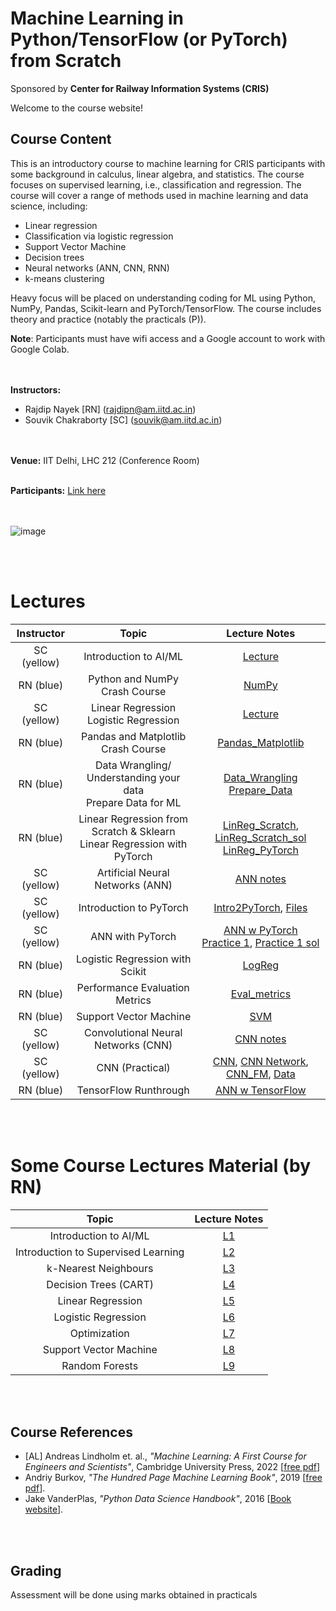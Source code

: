 # Machine Learning in Python/TensorFlow (or PyTorch) from Scratch 
Sponsored by **Center for Railway Information Systems (CRIS)**


Welcome to the course website!

## Course Content
This is an introductory course to machine learning for CRIS participants with some background in calculus, linear algebra, and statistics. The course focuses on supervised learning, i.e., classification and regression. The course will cover a range of methods used in machine learning and data science, including:
- Linear regression
- Classification via logistic regression
- Support Vector Machine 
- Decision trees
- Neural networks (ANN, CNN, RNN)
- k-means clustering

Heavy focus will be placed on understanding coding for ML using Python, NumPy, Pandas, Scikit-learn and PyTorch/TensorFlow.
The course includes theory and practice (notably the practicals (P)). 

**Note**: Participants must have wifi access and a Google account to work with Google Colab.

<br> <br>
**Instructors:** 
* Rajdip Nayek [RN] (rajdipn@am.iitd.ac.in) 
* Souvik Chakraborty [SC] (souvik@am.iitd.ac.in)                 

<br> <br>
**Venue:** IIT Delhi, LHC 212 (Conference Room)
<br> <br>

**Participants:** [Link here](https://docs.google.com/spreadsheets/d/1oaMR--Ofa2Eu0D2LOyaoEWSXh9rScNR0IEASY-Cl-B8/edit?usp=sharing)

<br> <br>
![image](https://github.com/coursesAM/CRIS2024/assets/109568856/4ab3910d-6044-4b56-a66f-bfb0964ba97c)

<br> <br>
# Lectures

|Instructor| Topic | Lecture Notes | 
|:----------:|:------------------------------:|:------------------:|
|SC (yellow) | Introduction to AI/ML | [Lecture](Lectures/Lecture-1_cris.pdf) | 
|RN (blue) | Python and NumPy Crash Course | [NumPy](https://colab.research.google.com/drive/1MvKS3JogqtJHrBfzyFMOcOa0eVskMB4S#scrollTo=el7ocr07qte-) | 
|SC (yellow) | Linear Regression <br> Logistic Regression | [Lecture](Lectures/Lecture-3_cris.pdf) | 
|RN (blue) | Pandas and Matplotlib Crash Course| [Pandas_Matplotlib](https://colab.research.google.com/drive/1sl88MXV_6cictN1vaSEd6J_82swB9zYt)|
|RN (blue) | Data Wrangling/ Understanding your data <br> Prepare Data for ML  |  [Data_Wrangling](https://colab.research.google.com/drive/1QW4Gk6VcPnlSVXfMvwMTcI3OCNzmRQlC) <br> [Prepare_Data](https://colab.research.google.com/drive/19SYTvWptUBR4w7mKayzjJ1wtfTfLQpPY?usp=sharing) | 
|RN (blue) | Linear Regression from Scratch & Sklearn <br> Linear Regression with PyTorch | [LinReg_Scratch](https://colab.research.google.com/drive/1OhVXsRUei6B_TLAoV84WuZ0yVIZDi1sH?usp=sharing), [LinReg_Scratch_sol](https://colab.research.google.com/drive/1s98smWAdOY0RFAMRgZRnT2y-9q0BIDDx?usp=sharing) <br> [LinReg_PyTorch](https://colab.research.google.com/drive/1POGb8tZGDawVLZTfoPUitchtVpxvFwgg?usp=sharing)|
|SC (yellow) | Artificial Neural Networks (ANN)| [ANN notes](https://csciitd-my.sharepoint.com/:p:/g/personal/souvik_iitd_ac_in/EYUdDY0-uH5MnUitD53gZVsB-U2AiRC1WQDJzRSmxQ3XUw?e=wiTLNm) |
|SC (yellow)| Introduction to PyTorch  | [Intro2PyTorch](https://colab.research.google.com/drive/1Bdp9V8ij5d05ayqqiAZ2gS7ZklhNaVVu?usp=sharing),  [Files](https://drive.google.com/drive/folders/1GNu-CsZp4jKPHGFHtkMne3FuDfDEzjrv)| 
|SC (yellow)| ANN with PyTorch  |[ANN w PyTorch](https://colab.research.google.com/drive/1TjU4ethtTMJoWTIoRMrVS3uRYgdqdhq2?usp=sharing) <br> [Practice 1](https://colab.research.google.com/drive/1JxyLjdVWHLEOhj5K56e9oaqOILmLczrO?usp=sharing), [Practice 1 sol](https://colab.research.google.com/drive/1pZI_TC-29z6QzDtDfJhKT_xsAenzTbuE?usp=sharing)|
|RN (blue) | Logistic Regression with Scikit | [LogReg](https://colab.research.google.com/drive/1sVmOl3VjgVEsK8JT_zA4IUBh695E4qsl?usp=sharing) |
|RN (blue) | Performance Evaluation Metrics |[Eval_metrics](https://colab.research.google.com/drive/1LK62xrDBv8MaATYxLms-_rZilR5XJ7qt?usp=sharing) |
|RN (blue) | Support Vector Machine | [SVM](https://colab.research.google.com/drive/1nn2uYXMzVHWEKHMEFqds-XKFyXNPOYBk?usp=sharing) | 
|SC (yellow)| Convolutional Neural Networks (CNN) | [CNN notes](https://csciitd-my.sharepoint.com/:p:/g/personal/souvik_iitd_ac_in/EcdPC_Pmf8dJqomRAKMeXtwBANfHNox9sXYC1kv-0SlwaQ?e=FjZgVQ) |
|SC (yellow)| CNN (Practical) | [CNN](https://colab.research.google.com/drive/1GF9bKOMGxWP6p7ELI1XYAOY2PtZfTl2o?usp=sharing), [CNN Network](https://colab.research.google.com/drive/1NFQKp0W_blRMD9GPU3C3KucIMVfFvRpc?usp=sharing), <br> [CNN_FM](https://colab.research.google.com/drive/1Lmz1eVtGgWFxF0c6nzBnetgAxrvhfWG-?usp=sharing), [Data](https://drive.google.com/drive/folders/1IKzr2Rit9nsmv07rFKTM1_ER5qyq9V7X?usp=sharing) |
|RN (blue) | TensorFlow Runthrough | [ANN w TensorFlow](https://colab.research.google.com/drive/1WDbMHWRRd6ejILj4YvTG3RMHgc-q2QeU?usp=sharing) |
<br> <br>

# Some Course Lectures Material (by RN)

| Topic | Lecture Notes | 
|:--------------------------:|:------------------:|
| Introduction to AI/ML | [L1](Lectures/Intro2ML.pdf) | 
| Introduction to Supervised Learning | [L2](Lectures/Intro2Supervised.pdf)|
| k-Nearest Neighbours |  [L3](Lectures/kNN.pdf) | 
| Decision Trees (CART) | [L4](Lectures/DecisionTrees.pdf)|
| Linear Regression | [L5](Lectures/LinearRegression.pdf)|
| Logistic Regression | [L6](Lectures/LogisticRegression.pdf)|
| Optimization | [L7](Lectures/Parm_Opt.pdf) |
| Support Vector Machine| [L8](https://github.com/coursesAM/APL405W24/blob/6196cdf0a18eccf77b53ee45dfd6b3618ceba7fb/Lectures/Lecture18.pdf) |
| Random Forests | [L9](Lectures/RF.pdf) |


<br> <br>

## Course References
* [AL] Andreas Lindholm et. al., *"Machine Learning: A First Course for Engineers and Scientists"*, Cambridge University Press, 2022 [[free pdf](http://smlbook.org/book/sml-book-draft-latest.pdf)]
* Andriy Burkov, *"The Hundred Page Machine Learning Book"*, 2019 [[free pdf](http://ema.cri-info.cm/wp-content/uploads/2019/07/2019BurkovTheHundred-pageMachineLearning.pdf)].
* Jake VanderPlas, *"Python Data Science Handbook"*, 2016 [[Book website](https://jakevdp.github.io/PythonDataScienceHandbook/index.html)].

<br> <br>

## Grading  
Assessment will be done using marks obtained in practicals

